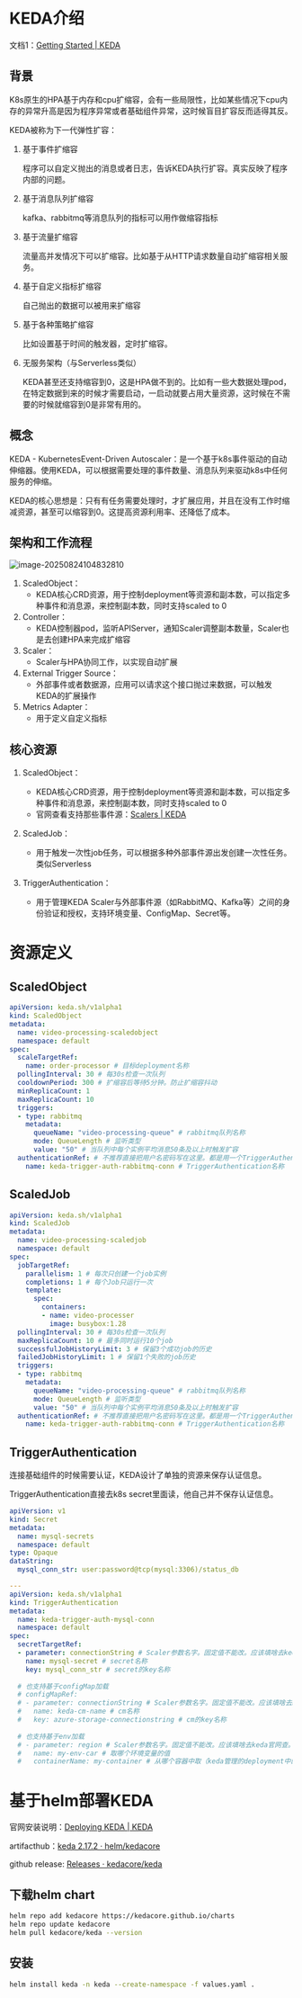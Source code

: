 # KEDA介绍

文档1：[Getting Started | KEDA](https://keda.sh/docs/2.17/)

## 背景

K8s原生的HPA基于内存和cpu扩缩容，会有一些局限性，比如某些情况下cpu内存的异常升高是因为程序异常或者基础组件异常，这时候盲目扩容反而适得其反。

KEDA被称为下一代弹性扩容：

1. 基于事件扩缩容

   程序可以自定义抛出的消息或者日志，告诉KEDA执行扩容。真实反映了程序内部的问题。

2. 基于消息队列扩缩容

   kafka、rabbitmq等消息队列的指标可以用作做缩容指标

3. 基于流量扩缩容

   流量高并发情况下可以扩缩容。比如基于从HTTP请求数量自动扩缩容相关服务。

4. 基于自定义指标扩缩容

   自己抛出的数据可以被用来扩缩容

5. 基于各种策略扩缩容

   比如设置基于时间的触发器，定时扩缩容。

6. 无服务架构（与Serverless类似）

   KEDA甚至还支持缩容到0，这是HPA做不到的。比如有一些大数据处理pod，在特定数据到来的时候才需要启动，一启动就要占用大量资源，这时候在不需要的时候就缩容到0是非常有用的。

## 概念

KEDA - KubernetesEvent-Driven Autoscaler：是一个基于k8s事件驱动的自动伸缩器。使用KEDA，可以根据需要处理的事件数量、消息队列来驱动k8s中任何服务的伸缩。

KEDA的核心思想是：只有有任务需要处理时，才扩展应用，并且在没有工作时缩减资源，甚至可以缩容到0。这提高资源利用率、还降低了成本。

## 架构和工作流程

<img src="https://raw.githubusercontent.com/hangx969/upload-images-md/main/202508241048999.png" alt="image-20250824104832810"  />

1. ScaledObject：
   - KEDA核心CRD资源，用于控制deployment等资源和副本数，可以指定多种事件和消息源，来控制副本数，同时支持scaled to 0
2. Controller：
   - KEDA控制器pod，监听APIServer，通知Scaler调整副本数量，Scaler也是去创建HPA来完成扩缩容
3. Scaler：
   - Scaler与HPA协同工作，以实现自动扩展
4. External Trigger Source：
   - 外部事件或者数据源，应用可以请求这个接口抛过来数据，可以触发KEDA的扩展操作
5. Metrics Adapter：
   - 用于定义自定义指标

## 核心资源

1. ScaledObject：
   - KEDA核心CRD资源，用于控制deployment等资源和副本数，可以指定多种事件和消息源，来控制副本数，同时支持scaled to 0
   - 官网查看支持那些事件源：[Scalers | KEDA](https://keda.sh/docs/2.17/scalers/)

2. ScaledJob：
   - 用于触发一次性job任务，可以根据多种外部事件源出发创建一次性任务。类似Serverless
3. TriggerAuthentication：
   - 用于管理KEDA Scaler与外部事件源（如RabbitMQ、Kafka等）之间的身份验证和授权，支持环境变量、ConfigMap、Secret等。

# 资源定义

## ScaledObject

~~~yaml
apiVersion: keda.sh/v1alpha1
kind: ScaledObject
metadata:
  name: video-processing-scaledobject
  namespace: default
spec:
  scaleTargetRef:
    name: order-processor # 目标deployment名称
  pollingInterval: 30 # 每30s检查一次队列
  cooldownPeriod: 300 # 扩缩容后等待5分钟。防止扩缩容抖动
  minReplicaCount: 1
  maxReplicaCount: 10
  triggers:
  - type: rabbitmq
    metadata:
      queueName: "video-processing-queue" # rabbitmq队列名称
      mode: QueueLength # 监听类型
      value: "50" # 当队列中每个实例平均消息50条及以上时触发扩容
  authenticationRef: # 不推荐直接把用户名密码写在这里。都是用一个TriggerAuthentication绑定
    name: keda-trigger-auth-rabbitmq-conn # TriggerAuthentication名称
~~~

## ScaledJob

~~~yaml
apiVersion: keda.sh/v1alpha1
kind: ScaledJob
metadata:
  name: video-processing-scaledjob
  namespace: default
spec:
  jobTargetRef:
    parallelism: 1 # 每次只创建一个job实例
    completions: 1 # 每个Job只运行一次
    template:
      spec:
        containers:
        - name: video-processer
          image: busybox:1.28
  pollingInterval: 30 # 每30s检查一次队列
  maxReplicaCount: 10 # 最多同时运行10个job
  successfulJobHistoryLimit: 3 # 保留3个成功job的历史
  failedJobHistoryLimit: 1 # 保留1个失败的job历史
  triggers:
  - type: rabbitmq
    metadata:
      queueName: "video-processing-queue" # rabbitmq队列名称
      mode: QueueLength # 监听类型
      value: "50" # 当队列中每个实例平均消息50条及以上时触发扩容
  authenticationRef: # 不推荐直接把用户名密码写在这里。都是用一个TriggerAuthentication绑定
    name: keda-trigger-auth-rabbitmq-conn # TriggerAuthentication名称
~~~

## TriggerAuthentication

连接基础组件的时候需要认证，KEDA设计了单独的资源来保存认证信息。

TriggerAuthentication直接去k8s secret里面读，他自己并不保存认证信息。

~~~yaml
apiVersion: v1
kind: Secret
metadata:
  name: mysql-secrets
  namespace: default
type: Opaque
dataString:
  mysql_conn_str: user:password@tcp(mysql:3306)/status_db

---
apiVersion: keda.sh/v1alpha1
kind: TriggerAuthentication
metadata:
  name: keda-trigger-auth-mysql-conn
  namespace: default
spec: 
  secretTargetRef:
  - parameter: connectionString # Scaler参数名字。固定值不能改。应该填啥去keda官网查。
    name: mysql-secret # secret名称
    key: mysql_conn_str # secret的key名称
  
  # 也支持基于configMap加载
  # configMapRef:
  # - parameter: connectionString # Scaler参数名字。固定值不能改。应该填啥去keda官网查。
  #   name: keda-cm-name # cm名称
  #   key: azure-storage-connectionstring # cm的key名称
  
  # 也支持基于env加载
  # - parameter: region # Scaler参数名字。固定值不能改。应该填啥去keda官网查。
  #   name: my-env-car # 取哪个环境变量的值 
  #   containerName: my-container # 从哪个容器中取（keda管理的deployment中的pod中的某个container）
~~~

# 基于helm部署KEDA

官网安装说明：[Deploying KEDA | KEDA](https://keda.sh/docs/2.17/deploy/#helm)

artifacthub：[keda 2.17.2 · helm/kedacore](https://artifacthub.io/packages/helm/kedacore/keda)

github release: [Releases · kedacore/keda](https://github.com/kedacore/keda/releases)

## 下载helm chart

~~~sh
helm repo add kedacore https://kedacore.github.io/charts 
helm repo update kedacore
helm pull kedacore/keda --version 
~~~

## 安装

~~~sh
helm install keda -n keda --create-namespace -f values.yaml .
~~~

